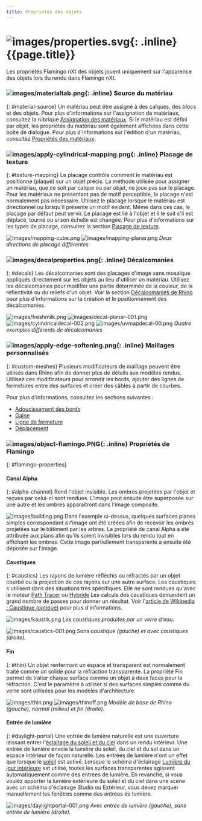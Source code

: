 ```yaml
---
title: Propriétés des objets
---
```


#  ![images/properties.svg](images/properties.svg){: .inline} {{page.title}}
Les propriétés Flamingo nXt des objets jouent uniquement sur l'apparence des objets lors du rendu dans Flamingo nXt.

### ![images/materialtab.png](images/materialtab.png){: .inline} Source du matériau
{: #material-source}
Un matériau peut être assigné à des calques, des blocs et des objets. Pour plus d'informations sur l'assignation de matériaux, consultez la rubrique [Assignation des matériaux](material_assignment.html). Si le matériau est défini par objet, les propriétés du matériau sont également affichées dans cette boîte de dialogue. Pour plus d'informations sur l'édition d'un matériau, consultez [Propriétés des matériaux](material-type-simple.html).

### ![images/apply-cylindrical-mapping.png](images/apply-cylindrical-mapping.png){: .inline} Placage de texture
{: #texture-mapping}
Le placage contrôle comment le matériau est positionné (plaqué) sur un objet précis. La méthode utilisée pour assigner un matériau, que ce soit par calque ou par objet, ne joue pas sur le placage. Pour les matériaux ne présentant pas de motif perceptible, le placage n'est normalement pas nécessaire. Utilisez le placage lorsque le matériau est directionnel ou lorsqu'il présente un motif évident.  Même dans ces cas, le placage par défaut peut servir. Le placage est lié à l'objet et il le suit s'il est déplacé, tourné ou si son échelle est changée. Pour plus d'informations sur les types de placage, consultez la section [Placage de texture](http://docs.mcneel.com/rhino/5/help/fr-fr/index.htm#properties/texturemapping.htm).

![images/mapping-cube.png](images/mapping-cube.png) ![images/mapping-planar.png](images/mapping-planar.png)
*Deux directions de placage différentes*

### ![images/decalproperties.png](images/decalproperties.png){: .inline} Décalcomanies
{: #decals}
Les décalcomanies sont des placages d'image sans mosaïque appliqués directement sur les objets au lieu d'utiliser un matériau. Utilisez les décalcomanies pour modifier une partie déterminée de la couleur, de la réflectivité ou du reliefs d'un objet. Voir la section [Décalcomanies de Rhino](http://docs.mcneel.com/rhino/5/help/en-us/index.htm#properties/decal.htm) pour plus d'informations sur la création et le positionnement des décalcomanies. 

![images/freshmilk.png](images/freshmilk.png) ![images/decal-planar-001.png](images/decal-planar-001.png)
![images/cylindricaldecal-002.png](images/cylindricaldecal-002.png) ![images/uvmapdecal-00.png](images/uvmapdecal-00.png)
*Quatre exemples différents de décalcomanies*

### ![images/apply-edge-softening.png](images/apply-edge-softening.png){: .inline} Maillages personnalisés
{: #custom-meshes}
Plusieurs modificateurs de maillage peuvent être utilisés dans Rhino afin de donner plus de détails aux modèles rendus. Utilisez ces modificateurs pour arrondir les bords, ajouter des lignes de fermetures entre des surfaces et créer des câbles à partir de courbes. 

Pour plus d'informations, consultez les sections suivantes :

* [Adoucissement des bords](http://docs.mcneel.com/rhino/5/help/fr-fr/index.htm#commands/applyedgesoftening.htm)
* [Gaine](http://docs.mcneel.com/rhino/5/help/fr-fr/index.htm#commands/applycurvepiping.htm)
* [Ligne de fermeture](http://docs.mcneel.com/rhino/5/help/fr-fr/index.htm#commands/applyshutlining.htm)
* [Déplacement](http://docs.mcneel.com/rhino/5/help/fr-fr/index.htm#commands/applydisplacement.htm)

### ![images/object-flamingo.PNG](images/object-flamingo.PNG){: .inline} Propriétés de Flamingo
{: #flamingo-properties}

#### Canal Alpha
{: #alpha-channel}
Rend l'objet invisible. Les ombres projetées par l'objet et reçues par celui-ci sont rendues. L'image peut ensuite être superposée sur une autre et les ombres apparaîtront dans l'image composite.

![images/building.png](images/building.png)
Dans l'exemple ci-dessus, quelques surfaces planes simples correspondant à l'image ont été créées afin de recevoir les ombres projetées sur le bâtiment par les arbres. La propriété de canal Alpha a été attribuée aux plans afin qu'ils soient invisibles lors du rendu tout en affichant les ombres. Cette image partiellement transparente a ensuite été déposée sur l'image.

#### Caustiques
{: #caustics}
Les rayons de lumière réfléchis ou réfractés par un objet courbé ou la projection de ces rayons sur une autre surface. Les caustiques s'utilisent dans des situations très spécifiques. Elle ne sont rendues qu'avec le moteur [Path Tracer](render-tab.html#path-tracer) ou [Hybride](render-tab.html#hybrid) Les calculs des caustiques demandent un grand nombre de passes pour donner un résultat. Voir l'[article de Wikipedia : Caustique (optique)](https://fr.wikipedia.org/wiki/Caustique) pour plus d'informations. 

![images/kaustik.png](images/kaustik.png)
*Les caustiques produites par un verre d'eau.*

![images/caustics-001.png](images/caustics-001.png)
*Sans caustique (gauche) et avec caustiques (droite).*

#### Fin
{: #thin}
Un objet renfermant un espace et transparent est normalement traité comme un solide pour la réfraction transparente. La propriété Fin permet de traiter chaque surface comme un objet à deux faces pour la réfraction. C'est le paramètre à utiliser si des surfaces simples comme du verre sont utilisées pour les modèles d'architecture. 

![images/thin.png](images/thin.png) ![images/thinoff.png](images/thinoff.png)
*Modèle de base de Rhino (gauche), normal (milieu) et fin (droite).*

#### Entrée de lumière
{: #daylight-portal}
Une entrée de lumière naturelle est une ouverture laissant entrer l'[éclairage du soleil et du ciel](lighting-tab.html#interior-daylight) dans un rendu intérieur. Une entrée de lumière envoie la lumière du soleil, du ciel et du sol dans un espace intérieur de façon naturelle. Les entrées de lumière n'ont un effet que lorsque le [soleil](sun-and-sky-tabs.html#sun) est activé. Lorsque le schéma d'éclairage [Lumière du jour intérieure](lighting-tab.html#interior-daylight) est utilisé, toutes les surfaces transparentes agissent automatiquement comme des entrées de lumière. En revanche, si vous voulez apporter la lumière extérieure du soleil et du ciel dans une scène avec un schéma d'éclairage Studio ou Extérieur, vous devez marquer manuellement les fenêtres comme des entrées de lumière.

![images/daylightportal-001.png](images/daylightportal-001.png)
*Avec entrée de lumière (gauche), sans entrée de lumière (droite).*